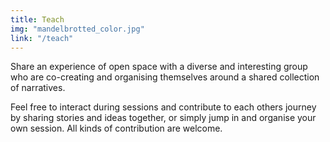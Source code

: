 ```yaml
---
title: Teach
img: "mandelbrotted_color.jpg"
link: "/teach"
---
```


Share an experience of open space with a diverse and interesting group who are co-creating and organising themselves around a shared collection of narratives.

Feel free to interact during sessions and contribute to each others journey by sharing stories and ideas together, or simply jump in and organise your own session. All kinds of contribution are welcome.
